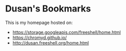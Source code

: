 # Dusan's Bookmarks

This is my homepage hosted on:
- https://storage.googleapis.com/freeshell/home.html
- https://chromyd.github.io/
- http://dusan.freeshell.org/home.html